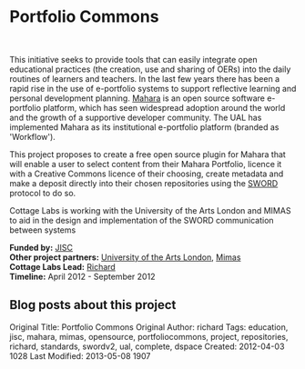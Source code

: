 # Portfolio Commons
<br>

<div class="row-fluid">
<div class="span6">
<img class="span6 img thumbnail" title="mahara" src="http://cottagelabs.com/media/logo_mahara.gif" alt="" />

<p>This initiative seeks to provide tools that can easily integrate open educational practices (the creation, use and sharing of OERs) into the daily routines of learners and teachers. In the last few years there has been a rapid rise in the use of e-portfolio systems to support reflective learning and personal development planning. <a href="http://mahara.org">Mahara</a> is an open source software e-portfolio platform, which has seen widespread adoption around the world and the growth of a supportive developer community. The UAL has implemented Mahara as its institutional e-portfolio platform (branded as 'Workflow').

This project proposes to create a free open source plugin for Mahara that will enable a user to select content from their Mahara Portfolio, licence it with a Creative Commons licence of their choosing, create metadata and make a deposit directly into their chosen repositories using the <a href="http://cottagelabs.com/projects/sword2" title="SWORD 2.0">SWORD</a> protocol to do so.

Cottage Labs is working with the University of the Arts London and MIMAS to aid in the design and implementation of the SWORD communication between systems</p>

<!--
  <h2>Reports from this project</h2>
        <div class="facetview facetview-stories" data-size="20" data-search="tags:report AND tags:portfoliocommons"></div>
        <h2>Software produced/used in this project</h2>
        <div class="facetview facetview-stories" data-size="20" data-search="tags:software AND tags:portfoliocommons"></div>
        -->
 </div>
<div class="span6">
        <div class="well">
            <strong>Funded by:</strong> <a href="http://www.jisc.ac.uk">JISC</a><br>
            <strong>Other project partners:</strong> <a href="http://www.arts.ac.uk/">University of the Arts London</a>, <a href="http://www.mimas.ac.uk">Mimas</a><br>
            <strong>Cottage Labs Lead:</strong> <a href="/people/richard">Richard</a><br>
            <strong>Timeline:</strong> April 2012 - September 2012<br/>
</div>
        <h2>Blog posts about this project</h2>
        <div class="facetview facetview-stories" data-size="20" data-search='tags:portfoliocommons AND url:"/news/*"'></div>
    </div>

</div>







Original Title: Portfolio Commons
Original Author: richard
Tags: education, jisc, mahara, mimas, opensource, portfoliocommons, project, repositories, richard, standards, swordv2, ual, complete, dspace
Created: 2012-04-03 1028
Last Modified: 2013-05-08 1907
